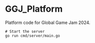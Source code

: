 # GGJ_Platform
Platform code for Global Game Jam 2024.

```
# Start the server
go run cmd/server/main.go
```
